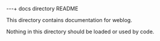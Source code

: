 ---+ docs directory README

This directory contains documentation for weblog.

Nothing in this directory should be loaded or used by code.













 
 
 